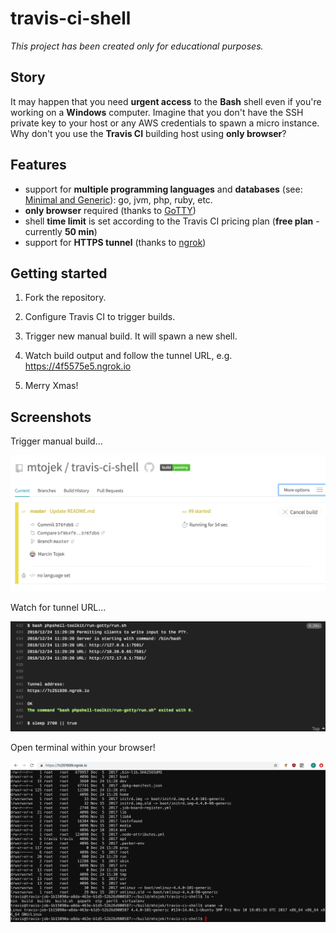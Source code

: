 # travis-ci-shell

*This project has been created only for educational purposes.*

## Story

It may happen that you need **urgent access** to the **Bash** shell even if you're working on a **Windows** computer. Imagine that you don't have the SSH private key to your host or any AWS credentials to spawn a micro instance. Why don't you use the **Travis CI** building host using **only browser**?

## Features

 * support for **multiple programming languages** and **databases** (see: [Minimal and Generic](https://docs.travis-ci.com/user/languages/minimal-and-generic/)): go, jvm, php, ruby, etc.
 * **only browser** required (thanks to [GoTTY](github.com/yudai/gotty))
 * shell **time limit** is set according to the Travis CI pricing plan (**free plan** - currently **50 min**)
 * support for **HTTPS tunnel** (thanks to [ngrok](https://ngrok.com/))

## Getting started

1. Fork the repository.

2. Configure Travis CI to trigger builds.

3. Trigger new manual build. It will spawn a new shell.

4. Watch build output and follow the tunnel URL, e.g. https://4f5575e5.ngrok.io

5. Merry Xmas!

## Screenshots

Trigger manual build...

<img src="https://github.com/mtojek/travis-ci-shell/blob/master/screenshots/scr-1.png" width="640px" />

Watch for tunnel URL...

<img src="https://github.com/mtojek/travis-ci-shell/blob/master/screenshots/scr-2.png" width="640px" />

Open terminal within your browser!

<img src="https://github.com/mtojek/travis-ci-shell/blob/master/screenshots/scr-3.png" width="640px" />

